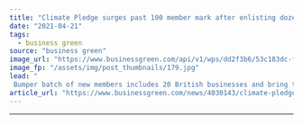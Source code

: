 ```yaml
---
title: "Climate Pledge surges past 100 member mark after enlisting dozens of top corporates"
date: "2021-04-21"
tags: 
  - business green
source: "business green"
image_url: "https://www.businessgreen.com/api/v1/wps/dd2f3b6/53c183dc-fa39-4d5b-84b6-6be41084297b/8/iw-climate-change-solar-power-032-185x114.jpg"
image_fp: "/assets/img/post_thumbnails/179.jpg"
lead: "
 Bumper batch of new members includes 20 British businesses and bring total membership of Amazon climate initiative to 105, update reveals ..."
article_url: "https://www.businessgreen.com/news/4030143/climate-pledge-surges-past-100-member-mark-enlisting-dozens-corporates"
---
```


---
